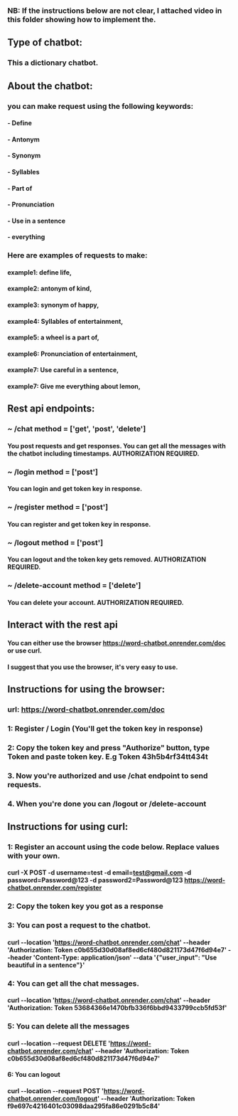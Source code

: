 ### NB: If the instructions below are not clear, I attached video in this folder showing how to implement the.

## Type of chatbot:
### This a dictionary chatbot.

## About the chatbot:
### you can make request using the following keywords:
#### - Define
#### - Antonym
#### - Synonym
#### - Syllables
#### - Part of 
#### - Pronunciation
#### - Use in a sentence
#### - everything

### Here are examples of requests to make:
#### example1: define life,
#### example2: antonym of kind,
#### example3: synonym of happy,
#### example4: Syllables of entertainment,
#### example5: a wheel is a part of,
#### example6: Pronunciation of entertainment,
#### example7: Use careful in a sentence,
#### example7: Give me everything about lemon,

## Rest api endpoints:
### ~ /chat  method = ['get', 'post', 'delete']
#### You post requests and get responses. You can get all the messages with the chatbot including timestamps. AUTHORIZATION REQUIRED.

### ~ /login  method = ['post']
#### You can login and get token key in response.

### ~ /register  method = ['post']
#### You can register and get token key in response.

### ~ /logout  method = ['post']
#### You can logout and the token key gets removed. AUTHORIZATION REQUIRED.

### ~ /delete-account  method = ['delete']
#### You can delete your account. AUTHORIZATION REQUIRED.

## Interact with the rest api
#### You can either use the browser https://word-chatbot.onrender.com/doc or use curl. 
#### I suggest that you use the browser, it's very easy to use.

## Instructions for using the browser:
### url: https://word-chatbot.onrender.com/doc
### 1: Register / Login (You'll get the token key in response)
### 2: Copy the token key and press "Authorize" button, type Token and paste token key. E.g Token 43h5b4rf34tt434t
### 3. Now you're authorized and use /chat endpoint to send requests.
### 4. When you're done you can /logout or /delete-account

## Instructions for using curl:
### 1: Register an account using the code below. Replace values with your own.
#### curl -X POST -d username=test -d email=test@gmail.com -d password=Password@123 -d password2=Password@123 https://word-chatbot.onrender.com/register

### 2: Copy the token key you got as a response
### 3: You can post a request to the chatbot.
#### curl --location 'https://word-chatbot.onrender.com/chat' --header 'Authorization: Token c0b655d30d08af8ed6cf480d821173d47f6d94e7' --header 'Content-Type: application/json' --data '{"user_input": "Use beautiful in a sentence"}'

### 4: You can get all the chat messages.
#### curl --location 'https://word-chatbot.onrender.com/chat' --header 'Authorization: Token 53684366e1470bfb336f6bbd9433799ccb5fd53f'

### 5: You can delete all the messages
#### curl --location --request DELETE 'https://word-chatbot.onrender.com/chat' --header 'Authorization: Token c0b655d30d08af8ed6cf480d821173d47f6d94e7'

#### 6: You can logout
#### curl --location --request POST 'https://word-chatbot.onrender.com/logout' --header 'Authorization: Token f9e697c4216401c03098daa295fa86e0291b5c84'



